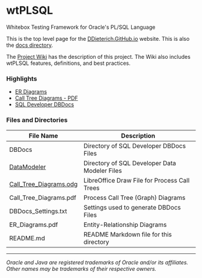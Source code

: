 # wtPLSQL
Whitebox Testing Framework for Oracle's PL/SQL Language

This is the top level page for the [DDieterich.GitHub.io](https://ddieterich.github.io/wtPLSQL) website. This is also the [docs directory](https://github.com/DDieterich/wtPLSQL/tree/master/docs).

The [Project Wiki](https://github.com/DDieterich/wtPLSQL/wiki) has the description of this project.  The Wiki also includes wtPLSQL features, definitions, and best practices.

### Highlights

* [ER Diagrams](ER_Diagrams.pdf)
* [Call Tree Diagrams - PDF](Call_Tree_Diagrams.pdf)
* [SQL Developer DBDocs](DBDocs/index.html)


### Files and Directories

File Name                | Description
------------------------ |------------
DBDocs                   | Directory of SQL Developer DBDocs Files
[DataModeler](DataModeler)            | Directory of SQL Developer Data Modeler Files
[Call_Tree_Diagrams.odg](Call_Tree_Diagrams.odg) | LibreOffice Draw File for Process Call Trees
Call_Tree_Diagrams.pdf   | Process Call Tree (Graph) Diagrams
DBDocs_Settings.txt      | Settings used to generate DBDocs Files
ER_Diagrams.pdf          | Entity-Relationship Diagrams
README.md                | README Markdown file for this directory

---

_Oracle and Java are registered trademarks of Oracle and/or its affiliates. Other names may be trademarks of their respective owners._
